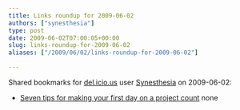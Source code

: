 ```yaml
---
title: Links roundup for 2009-06-02
authors: ["synesthesia"]
type: post
date: 2009-06-02T07:00:05+00:00
slug: links-roundup-for-2009-06-02 
aliases: ["/2009/06/02/links-roundup-for-2009-06-02"]

---
```

Shared bookmarks for [del.icio.us][1] user [Synesthesia][2] on 2009-06-02:

  * [Seven tips for making your first day on a project count][3] 
    none</li> </ul>

 [1]: https://del.icio.us/
 [2]: https://del.icio.us/synesthesia
 [3]: https://blogs.techrepublic.com.com/project-management/?p=625